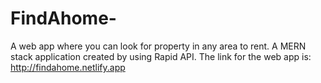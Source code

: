 # FindAhome-
A web app where you can look for property in any area to rent. A MERN stack application created by using Rapid API.
The link for the web app is: http://findahome.netlify.app
